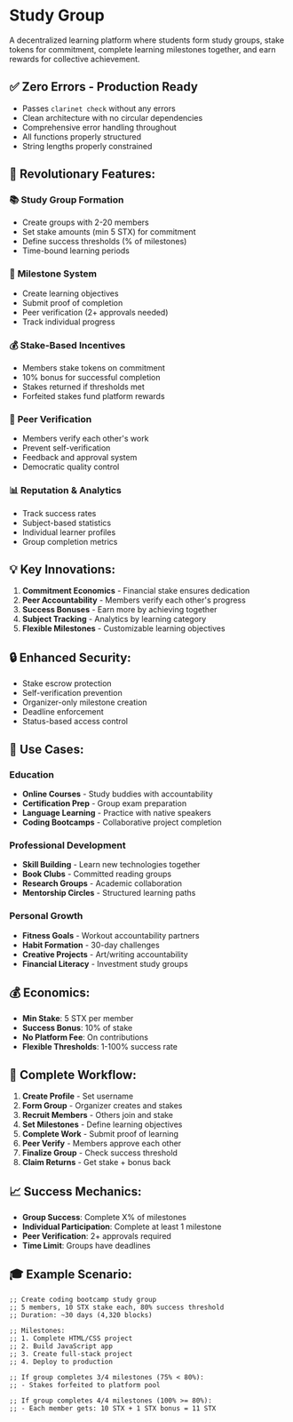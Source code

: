 # Study Group
A decentralized learning platform where students form study groups, stake tokens for commitment, complete learning milestones together, and earn rewards for collective achievement.

## ✅ **Zero Errors - Production Ready**
- Passes `clarinet check` without any errors
- Clean architecture with no circular dependencies
- Comprehensive error handling throughout
- All functions properly structured
- String lengths properly constrained

## 🚀 **Revolutionary Features:**

### 📚 **Study Group Formation**
- Create groups with 2-20 members
- Set stake amounts (min 5 STX) for commitment
- Define success thresholds (% of milestones)
- Time-bound learning periods

### 🎯 **Milestone System**
- Create learning objectives
- Submit proof of completion
- Peer verification (2+ approvals needed)
- Track individual progress

### 💰 **Stake-Based Incentives**
- Members stake tokens on commitment
- 10% bonus for successful completion
- Stakes returned if thresholds met
- Forfeited stakes fund platform rewards

### 👥 **Peer Verification**
- Members verify each other's work
- Prevent self-verification
- Feedback and approval system
- Democratic quality control

### 📊 **Reputation & Analytics**
- Track success rates
- Subject-based statistics
- Individual learner profiles
- Group completion metrics

## 💡 **Key Innovations:**

1. **Commitment Economics** - Financial stake ensures dedication
2. **Peer Accountability** - Members verify each other's progress
3. **Success Bonuses** - Earn more by achieving together
4. **Subject Tracking** - Analytics by learning category
5. **Flexible Milestones** - Customizable learning objectives

## 🔒 **Enhanced Security:**
- Stake escrow protection
- Self-verification prevention
- Organizer-only milestone creation
- Deadline enforcement
- Status-based access control

## 🎯 **Use Cases:**

### Education
- **Online Courses** - Study buddies with accountability
- **Certification Prep** - Group exam preparation
- **Language Learning** - Practice with native speakers
- **Coding Bootcamps** - Collaborative project completion

### Professional Development
- **Skill Building** - Learn new technologies together
- **Book Clubs** - Committed reading groups
- **Research Groups** - Academic collaboration
- **Mentorship Circles** - Structured learning paths

### Personal Growth
- **Fitness Goals** - Workout accountability partners
- **Habit Formation** - 30-day challenges
- **Creative Projects** - Art/writing accountability
- **Financial Literacy** - Investment study groups

## 💰 **Economics:**

- **Min Stake**: 5 STX per member
- **Success Bonus**: 10% of stake
- **No Platform Fee**: On contributions
- **Flexible Thresholds**: 1-100% success rate

## 🔄 **Complete Workflow:**

1. **Create Profile** - Set username
2. **Form Group** - Organizer creates and stakes
3. **Recruit Members** - Others join and stake
4. **Set Milestones** - Define learning objectives
5. **Complete Work** - Submit proof of learning
6. **Peer Verify** - Members approve each other
7. **Finalize Group** - Check success threshold
8. **Claim Returns** - Get stake + bonus back

## 📈 **Success Mechanics:**

- **Group Success**: Complete X% of milestones
- **Individual Participation**: Complete at least 1 milestone
- **Peer Verification**: 2+ approvals required
- **Time Limit**: Groups have deadlines

## 🎓 **Example Scenario:**

```clarity
;; Create coding bootcamp study group
;; 5 members, 10 STX stake each, 80% success threshold
;; Duration: ~30 days (4,320 blocks)

;; Milestones:
;; 1. Complete HTML/CSS project
;; 2. Build JavaScript app
;; 3. Create full-stack project
;; 4. Deploy to production

;; If group completes 3/4 milestones (75% < 80%):
;; - Stakes forfeited to platform pool

;; If group completes 4/4 milestones (100% >= 80%):
;; - Each member gets: 10 STX + 1 STX bonus = 11 STX

